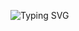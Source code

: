 ![Typing SVG](https://readme-typing-svg.herokuapp.com?font=JetBrains+Mono&size=24&color=A277FF&center=true&vCenter=true&multiline=true&width=1012&height=120&lines=Hi+%F0%9F%91%8B%2C+I'm+Bernardo+Cruz;A+passionate+developer+from+Portugal+%F0%9F%87%B5%F0%9F%87%B9;++++++++++++++++++++++)
